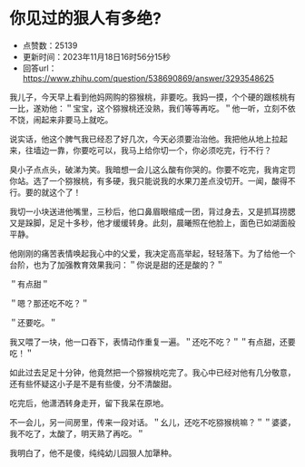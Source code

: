 # 你见过的狠人有多绝?
- 点赞数：25139
- 更新时间：2023年11月18日16时56分15秒
- 回答url：https://www.zhihu.com/question/538690869/answer/3293548625
<body>
 <p data-pid="oRIm8o_T">我儿子，今天早上看到他妈网购的猕猴桃，非要吃。我妈一摸，个个硬的跟核桃有一比，遂劝他：＂宝宝，这个猕猴桃还没熟，我们等等再吃。＂他一听，立刻不依不饶，闹起来非要马上就吃。</p>
 <p data-pid="4Tc76OP5">说实话，他这个脾气我已经忍了好几次，今天必须要治治他。我把他从地上拉起来，往墙边一靠，你要吃可以，我马上给你切一个，你必须吃完，行不行？</p>
 <p data-pid="NAzLjG2z">臭小子点点头，破涕为笑。我暗想一会儿这么酸有你哭的。你要不吃完，我肯定罚你站。选了一个猕猴桃，有多硬，我只能说我的水果刀差点没切开。一闻，酸得不行。要的就这个了！</p>
 <p data-pid="iH2FUcW1">我切一小块送进他嘴里，三秒后，他口鼻眉眼缩成一团，背过身去，又是抓耳捞腮又是跺脚，足足十多秒，他才缓缓转身。此刻，晨曦照在他脸上，面色已如湖面般平静。</p>
 <p data-pid="q-J7ol4t">他刚刚的痛苦表情唤起我心中的父爱，我决定高高举起，轻轻落下。为了给他一个台阶，也为了加强教育效果我问：＂你说是甜的还是酸的？＂</p>
 <p data-pid="40_Rmqyh">＂有点甜＂</p>
 <p data-pid="yiSJo_5q">＂嗯？那还吃不吃？＂</p>
 <p data-pid="dD3lOqDO">＂还要吃。＂</p>
 <p data-pid="z83YyOc5">我又喂了一块，他一口吞下，表情动作重复一遍。＂还吃不吃？＂＂有点甜，还要吃！＂</p>
 <p data-pid="PPVdqN6p">如此过去足足十分钟，他竟然把一个猕猴桃吃完了。我心中已经对他有几分敬意，还有些怀疑这小子是不是有些傻，分不清酸甜。</p>
 <p data-pid="2pPi1fRs">吃完后，他潇洒转身走开，留下我呆在原地。</p>
 <p data-pid="W9eMMPhk">不一会儿，另一间房里，传来一段对话。＂幺儿，还吃不吃猕猴桃嘛？＂＂婆婆，我不吃了，太酸了，明天熟了再吃。＂</p>
 <p data-pid="vjvYVZGY">我明白了，他不是傻，纯纯幼儿园狠人加犟种。</p>
</body>